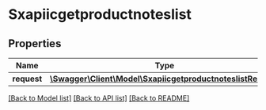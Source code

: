 # Sxapiicgetproductnoteslist

## Properties
Name | Type | Description | Notes
------------ | ------------- | ------------- | -------------
**request** | [**\Swagger\Client\Model\SxapiicgetproductnoteslistRequest**](SxapiicgetproductnoteslistRequest.md) |  | [optional] 

[[Back to Model list]](../README.md#documentation-for-models) [[Back to API list]](../README.md#documentation-for-api-endpoints) [[Back to README]](../README.md)


